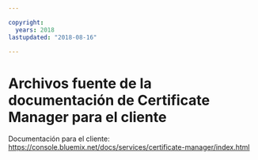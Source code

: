 ```yaml
---

copyright:
  years: 2018
lastupdated: "2018-08-16"

---
```



# Archivos fuente de la documentación de Certificate Manager para el cliente


Documentación para el cliente: https://console.bluemix.net/docs/services/certificate-manager/index.html


